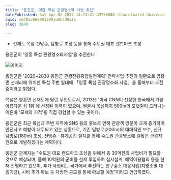 ```yaml
---
title: "옹진군, 영흥 목섬 관광명소화 사업 추진"
datePublished: Sat Apr 02 2022 14:23:41 GMT+0000 (Coordinated Universal Time)
cuid: cm702v68k001209jw0h7d9aic
slug: 3649

---
```



- 선재도 목섬 전망존, 탐방로 조성 등을 통해 수도권 대표 랜드마크 조성

옹진군이 '영흥 목섬 관광명소화사업'을 추진한다

![이미지](https://cdn.hashnode.com/res/hashnode/image/upload/v1739253898335/6905fa6f-265c-43cc-8fd5-2cd4fd17763b.png)

옹진군은 '2020~2030 옹진군 관광진흥종합발전계획' 전략사업 추진의 일환으로 영흥면 선재리에 위치한 목섬 주변 일대에 「영흥 목섬 관광명소화 사업」을 올해부터 추진 중이라고 밝혔다.

목섬은 영흥면 선재도에 딸린 무인도로서, 2013년 '미국 CNN이 선정한 한국에서 가장 아름다운 섬 1위'에 선정된 이력이 있으며, 썰물시 목섬까지 500m의 모랫길이 드러나는 이른바 '모세의 기적'을 직접 경험할 수 있는 곳이다.

옹진군은 최근 목섬과 주변 지역에 SNS 등의 홍보로 인해 관광객 방문이 크게 증가하여 안전사고 예방이 대두되고 있는 상황으로, 기존 탐방로(200m)의 대대적인 보수, 신규 탐방로(180m) 조성, 전망존ㆍ휴게공간 설치를 통해 수도권 관광명소에 걸맞은 관광자원으로 개발하겠다는 계획이다.

옹진군 관계자는 "수도권 대표 랜드마크 조성을 위해서 총 30억원의 사업비가 필요할 것으로 예상되며, 올해 10억원의 군비를 선제 투입하여 실시설계, 해역이용협의 등을 현재 진행하고 있으며, 추가 사업비는 국가에서 추진하는 인구감소 대응사업(지방소멸 대응기금), 시비 추가 확보 등 다방면 공모를 통해 확보할 예정"이라고 언급하였다.